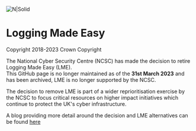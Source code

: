![N|Solid](https://www.ncsc.gov.uk/static-assets/images/ncsc_larger_strap.png)
# Logging Made Easy

Copyright 2018-2023 Crown Copyright

 
The National Cyber Security Centre (NCSC) has made the decision to retire Logging Made Easy (LME).<br>
This GitHub page is no longer maintained as of the **31st March 2023** and has been archived, LME is no longer supported by the NCSC.


The decision to remove LME is part of a wider reprioritisation exercise by the NCSC to focus critical resources on higher impact initiatives which continue to protect the UK's cyber infrastructure.


A blog providing more detail around the decision and LME alternatives can be found [here](https://www.ncsc.gov.uk/blog-post/ncsc-to-retire-logging-made-easy)
